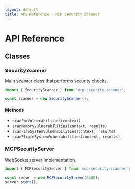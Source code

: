 ```yaml
---
layout: default
title: API Reference - MCP Security Scanner
---
```


# API Reference

## Classes

### SecurityScanner

Main scanner class that performs security checks.

```javascript
import { SecurityScanner } from 'mcp-security-scanner';

const scanner = new SecurityScanner();
```

#### Methods

- `scanForVulnerabilities(context)`
- `scanMemoryVulnerabilities(context, results)`
- `scanFileSystemVulnerabilities(context, results)`
- `scanPluginSystemVulnerabilities(context, results)`

### MCPSecurityServer

WebSocket server implementation.

```javascript
import { MCPSecurityServer } from 'mcp-security-scanner';

const server = new MCPSecurityServer(3000);
server.start();
```